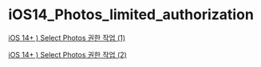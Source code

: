 # iOS14_Photos_limited_authorization

[iOS 14+ ) Select Photos 권한 작업 (1)](https://zeddios.tistory.com/1126)

[iOS 14+ ) Select Photos 권한 작업 (2)](https://zeddios.tistory.com/1128)
